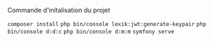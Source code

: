 Commande d'initalisation du projet



`composer install`
`php bin/console lexik:jwt:generate-keypair`
`php bin/console d:d:c`
`php bin/console d:m:m`
`symfony serve`
